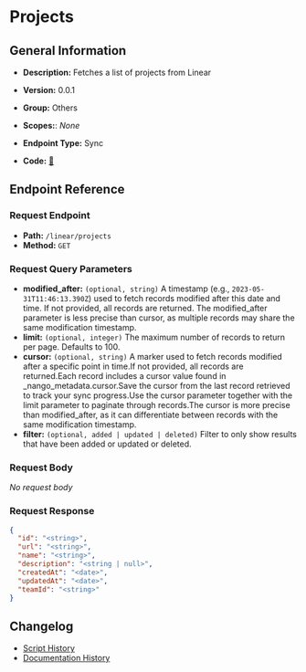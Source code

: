 # Projects

## General Information

- **Description:** Fetches a list of projects from Linear

- **Version:** 0.0.1
- **Group:** Others
- **Scopes:**: _None_
- **Endpoint Type:** Sync
- **Code:** [🔗](https://github.com/NangoHQ/integration-templates/tree/main/integrations/linear/syncs/projects.ts)

## Endpoint Reference

### Request Endpoint

- **Path:** `/linear/projects`
- **Method:** `GET`

### Request Query Parameters

- **modified_after:** `(optional, string)` A timestamp (e.g., `2023-05-31T11:46:13.390Z`) used to fetch records modified after this date and time. If not provided, all records are returned. The modified_after parameter is less precise than cursor, as multiple records may share the same modification timestamp.
- **limit:** `(optional, integer)` The maximum number of records to return per page. Defaults to 100.
- **cursor:** `(optional, string)` A marker used to fetch records modified after a specific point in time.If not provided, all records are returned.Each record includes a cursor value found in _nango_metadata.cursor.Save the cursor from the last record retrieved to track your sync progress.Use the cursor parameter together with the limit parameter to paginate through records.The cursor is more precise than modified_after, as it can differentiate between records with the same modification timestamp.
- **filter:** `(optional, added | updated | deleted)` Filter to only show results that have been added or updated or deleted.

### Request Body

_No request body_

### Request Response

```json
{
  "id": "<string>",
  "url": "<string>",
  "name": "<string>",
  "description": "<string | null>",
  "createdAt": "<date>",
  "updatedAt": "<date>",
  "teamId": "<string>"
}
```

## Changelog

- [Script History](https://github.com/NangoHQ/integration-templates/commits/main/integrations/linear/syncs/projects.ts)
- [Documentation History](https://github.com/NangoHQ/integration-templates/commits/main/integrations/linear/syncs/projects.md)

